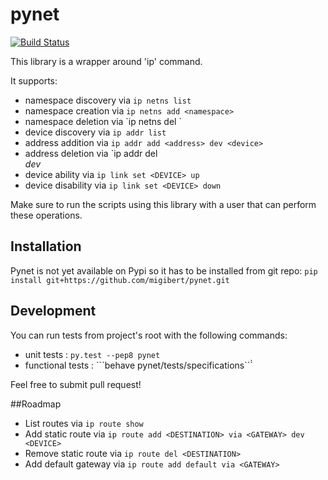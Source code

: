 # pynet
[![Build Status](https://travis-ci.org/migibert/pynet.svg?branch=master)](https://travis-ci.org/migibert/pynet)

This library is a wrapper around 'ip' command.

It supports:
- namespace discovery via `ip netns list`
- namespace creation via `ip netns add <namespace>`
- namespace deletion via `ip netns del <namespace>̀
- device discovery via `ip addr list`
- address addition via `ip addr add <address> dev <device>`
- address deletion via `ip addr del <address> dev <device>
- device ability via `ip link set <DEVICE> up`
- device disability via `ip link set <DEVICE> down`

Make sure to run the scripts using this library with a user that can perform these operations.

## Installation
Pynet is not yet available on Pypi so it has to be installed from git repo: `pip install git+https://github.com/migibert/pynet.git`

## Development
You can run tests from project's root with the following commands:
- unit tests : ```py.test --pep8 pynet```
- functional tests : ```behave pynet/tests/specifications``̀̀

Feel free to submit pull request!

##Roadmap
- List routes via `ip route show`
- Add static route via `ip route add <DESTINATION> via <GATEWAY> dev <DEVICE>`
- Remove static route via `ip route del <DESTINATION>`
- Add default gateway via `ip route add default via <GATEWAY>`
